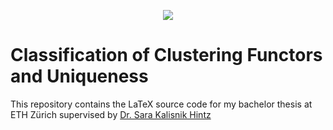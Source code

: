 <p align="center">
  <img src="https://github.com/user-attachments/assets/f9d24085-cb04-4f98-afd5-eec452c18429" />
</p>

# Classification of Clustering Functors and Uniqueness

This repository contains the LaTeX source code for my bachelor thesis at ETH Zürich supervised by [Dr. Sara Kalisnik Hintz](https://people.math.ethz.ch/~skalisnik/)
